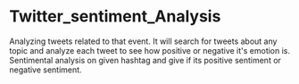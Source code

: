 # Twitter_sentiment_Analysis

Analyzing tweets related to that event. It will search for tweets about any topic and analyze each tweet to see how positive or negative it's emotion is.
Sentimental analysis on given hashtag and give if its positive sentiment or negative sentiment.
